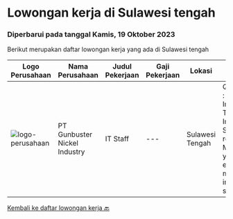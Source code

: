 
  # Lowongan kerja di Sulawesi tengah

  ### Diperbarui pada tanggal Kamis, 19 Oktober 2023

  Berikut merupakan daftar lowongan kerja yang ada di Sulawesi tengah

  |Logo Perusahaan | Nama Perusahaan | Judul Pekerjaan | Gaji Pekerjaan | Lokasi | Deskripsi | Tanggal diunggah | Pranala |
  | -------------- | --------------- | --------------- | --------- | --------- | -------------- | ------- | ----------- |
  |![logo-perusahaan](https://image-service-cdn.seek.com.au/560a46e3bb72996020db61da1d4bb6c038064785/ee4dce1061f3f616224767ad58cb2fc751b8d2dc)|PT Gunbuster Nickel Industry|IT Staff|---|Sulawesi Tengah|Qualifications : Minimun D3 Information Technology/ Information Systems / related field ; Minimum 2 years experience in mining industry or similar;...|Selasa, 03 Oktober 2023|https://www.jobstreet.co.id/id/job/it-staff-4486564?token=0~0e3fd906-b9e7-4f57-acf2-fb0ce91253b4&sectionRank=1&jobId=jobstreet-id-job-4486564|


  [Kembali ke daftar lowongan kerja 🔙](../README.md#daftar-lowongan-kerja)
  